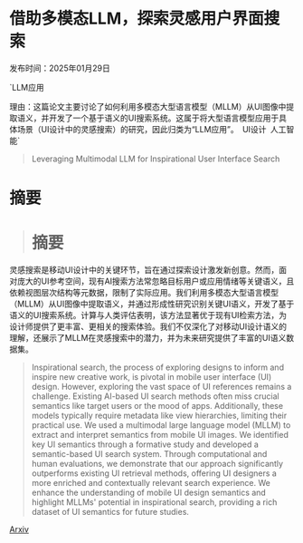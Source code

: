 # 借助多模态LLM，探索灵感用户界面搜索

发布时间：2025年01月29日

`LLM应用

理由：这篇论文主要讨论了如何利用多模态大型语言模型（MLLM）从UI图像中提取语义，并开发了一个基于语义的UI搜索系统。这属于将大型语言模型应用于具体场景（UI设计中的灵感搜索）的研究，因此归类为“LLM应用”。` `UI设计` `人工智能`

> Leveraging Multimodal LLM for Inspirational User Interface Search

# 摘要

> # 摘要
灵感搜索是移动UI设计中的关键环节，旨在通过探索设计激发新创意。然而，面对庞大的UI参考空间，现有AI搜索方法常忽略目标用户或应用情绪等关键语义，且依赖视图层次结构等元数据，限制了实际应用。我们利用多模态大型语言模型（MLLM）从UI图像中提取语义，并通过形成性研究识别关键UI语义，开发了基于语义的UI搜索系统。计算与人类评估表明，该方法显著优于现有UI检索方法，为设计师提供了更丰富、更相关的搜索体验。我们不仅深化了对移动UI设计语义的理解，还展示了MLLM在灵感搜索中的潜力，并为未来研究提供了丰富的UI语义数据集。

> Inspirational search, the process of exploring designs to inform and inspire new creative work, is pivotal in mobile user interface (UI) design. However, exploring the vast space of UI references remains a challenge. Existing AI-based UI search methods often miss crucial semantics like target users or the mood of apps. Additionally, these models typically require metadata like view hierarchies, limiting their practical use. We used a multimodal large language model (MLLM) to extract and interpret semantics from mobile UI images. We identified key UI semantics through a formative study and developed a semantic-based UI search system. Through computational and human evaluations, we demonstrate that our approach significantly outperforms existing UI retrieval methods, offering UI designers a more enriched and contextually relevant search experience. We enhance the understanding of mobile UI design semantics and highlight MLLMs' potential in inspirational search, providing a rich dataset of UI semantics for future studies.

[Arxiv](https://arxiv.org/abs/2501.17799)